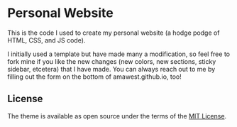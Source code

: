# Personal Website

This is the code I used to create my personal website (a hodge podge of HTML, CSS, and JS code). 

I initially used a template but have made many a modification, so feel free to fork mine if you like the new changes (new colors, new sections, sticky sidebar, etcetera) that I have made. You can always reach out to me by filling out the form on the bottom of amawest.github.io, too! 


## License

The theme is available as open source under the terms of the [MIT License](https://opensource.org/licenses/MIT).   


